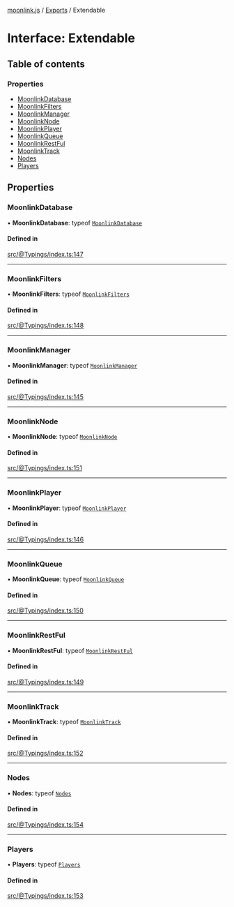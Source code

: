 [moonlink.js](../README.md) / [Exports](../modules.md) / Extendable

# Interface: Extendable

## Table of contents

### Properties

- [MoonlinkDatabase](Extendable.md#moonlinkdatabase)
- [MoonlinkFilters](Extendable.md#moonlinkfilters)
- [MoonlinkManager](Extendable.md#moonlinkmanager)
- [MoonlinkNode](Extendable.md#moonlinknode)
- [MoonlinkPlayer](Extendable.md#moonlinkplayer)
- [MoonlinkQueue](Extendable.md#moonlinkqueue)
- [MoonlinkRestFul](Extendable.md#moonlinkrestful)
- [MoonlinkTrack](Extendable.md#moonlinktrack)
- [Nodes](Extendable.md#nodes)
- [Players](Extendable.md#players)

## Properties

### MoonlinkDatabase

• **MoonlinkDatabase**: typeof [`MoonlinkDatabase`](../classes/MoonlinkDatabase.md)

#### Defined in

[src/@Typings/index.ts:147](https://github.com/Ecliptia/moonlink.js/blob/695a75b/src/@Typings/index.ts#L147)

___

### MoonlinkFilters

• **MoonlinkFilters**: typeof [`MoonlinkFilters`](../classes/MoonlinkFilters.md)

#### Defined in

[src/@Typings/index.ts:148](https://github.com/Ecliptia/moonlink.js/blob/695a75b/src/@Typings/index.ts#L148)

___

### MoonlinkManager

• **MoonlinkManager**: typeof [`MoonlinkManager`](../classes/MoonlinkManager.md)

#### Defined in

[src/@Typings/index.ts:145](https://github.com/Ecliptia/moonlink.js/blob/695a75b/src/@Typings/index.ts#L145)

___

### MoonlinkNode

• **MoonlinkNode**: typeof [`MoonlinkNode`](../classes/MoonlinkNode.md)

#### Defined in

[src/@Typings/index.ts:151](https://github.com/Ecliptia/moonlink.js/blob/695a75b/src/@Typings/index.ts#L151)

___

### MoonlinkPlayer

• **MoonlinkPlayer**: typeof [`MoonlinkPlayer`](../classes/MoonlinkPlayer.md)

#### Defined in

[src/@Typings/index.ts:146](https://github.com/Ecliptia/moonlink.js/blob/695a75b/src/@Typings/index.ts#L146)

___

### MoonlinkQueue

• **MoonlinkQueue**: typeof [`MoonlinkQueue`](../classes/MoonlinkQueue.md)

#### Defined in

[src/@Typings/index.ts:150](https://github.com/Ecliptia/moonlink.js/blob/695a75b/src/@Typings/index.ts#L150)

___

### MoonlinkRestFul

• **MoonlinkRestFul**: typeof [`MoonlinkRestFul`](../classes/MoonlinkRestFul.md)

#### Defined in

[src/@Typings/index.ts:149](https://github.com/Ecliptia/moonlink.js/blob/695a75b/src/@Typings/index.ts#L149)

___

### MoonlinkTrack

• **MoonlinkTrack**: typeof [`MoonlinkTrack`](../classes/MoonlinkTrack.md)

#### Defined in

[src/@Typings/index.ts:152](https://github.com/Ecliptia/moonlink.js/blob/695a75b/src/@Typings/index.ts#L152)

___

### Nodes

• **Nodes**: typeof [`Nodes`](../classes/Nodes.md)

#### Defined in

[src/@Typings/index.ts:154](https://github.com/Ecliptia/moonlink.js/blob/695a75b/src/@Typings/index.ts#L154)

___

### Players

• **Players**: typeof [`Players`](../classes/Players.md)

#### Defined in

[src/@Typings/index.ts:153](https://github.com/Ecliptia/moonlink.js/blob/695a75b/src/@Typings/index.ts#L153)
